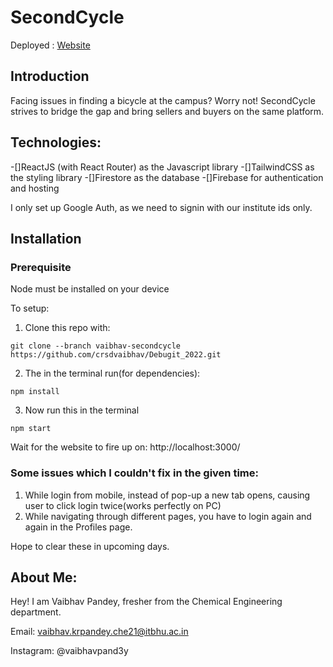 # SecondCycle
Deployed : [Website](https://secondcycle-bc49d.web.app)

## Introduction
Facing issues in finding a bicycle at the campus? Worry not!
SecondCycle strives to bridge the gap and bring sellers and buyers on the same platform.

## Technologies:

-[]ReactJS (with React Router) as the Javascript library
-[]TailwindCSS as the styling library
-[]Firestore as the database
-[]Firebase for authentication and hosting

I only set up Google Auth, as we need to signin with our institute ids only.

## Installation

### Prerequisite
Node must be installed on your device

To  setup:
1. Clone this repo with:
```
git clone --branch vaibhav-secondcycle https://github.com/crsdvaibhav/Debugit_2022.git
```
2. The in the terminal run(for dependencies):
```
npm install
```
3. Now run this in the terminal
```
npm start
```

Wait for the website to fire up on: http://localhost:3000/

### Some issues which I couldn't fix in the given time:
1. While login from mobile, instead of pop-up a new tab opens, causing user to click login twice(works perfectly on PC)
2. While navigating through different pages, you have to login again and again in the Profiles page. 

Hope to clear these in upcoming days.

## About Me:

Hey! I am Vaibhav Pandey, fresher from the Chemical Engineering department.

Email: vaibhav.krpandey.che21@itbhu.ac.in

Instagram: @vaibhavpand3y








